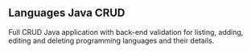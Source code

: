 ## Languages Java CRUD
Full CRUD Java application with back-end validation for listing, adding, editing and deleting programming languages and their details.
